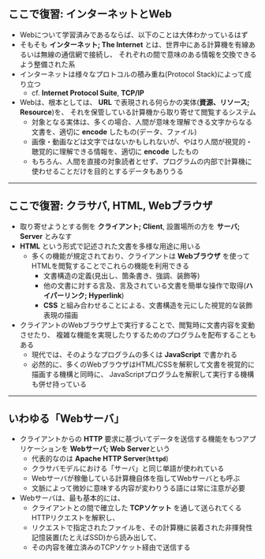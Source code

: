 ## ここで復習: インターネットとWeb

- Webについて学習済みであるならば、以下のことは大体わかっているはず
- そもそも **インターネット; The Internet** とは、世界中にある計算機を有線あるいは無線の通信網で接続し、
  それぞれの間で意味のある情報を交換できるよう整備された系
- インターネットは様々なプロトコルの積み重ね(Protocol Stack)によって成り立つ
    - cf. **Internet Protocol Suite**, **TCP/IP**
- Webは、根本としては、 **URL** で表現される何らかの実体(**資源、リソース; Resource**)を、
  それを保管している計算機から取り寄せて閲覧するシステム
    - 対象となる実体は、多くの場合、人間が意味を理解できる文字からなる文書を、適切に **encode** したもの(データ、ファイル)
    - 画像・動画などは文字ではないかもしれないが、やはり人間が視覚的・聴覚的に理解できる情報を、適切に **encode** したもの
    - もちろん、人間を直接の対象読者とせず、プログラムの内部で計算機に使わせることだけを目的とするデータもありうる

---

## ここで復習: クラサバ, HTML, Webブラウザ

- 取り寄せようとする側を **クライアント; Client**, 設置場所の方を **サーバ; Server** とみなす
- **HTML** という形式で記述された文書を多様な用途に用いる
    - 多くの機能が規定されており、クライアントは **Webブラウザ** を使ってHTMLを閲覧することでこれらの機能を利用できる
        - 文書構造の定義(見出し、箇条書き、強調、装飾等)
        - 他の文書に対する言及、言及されている文書を簡単な操作で取得(**ハイパーリンク; Hyperlink**)
        - **CSS** と組み合わせることによる、文書構造を元にした視覚的な装飾表現の描画
- クライアントのWebブラウザ上で実行することで、閲覧時に文書内容を変動させたり、
  複雑な機能を実現したりするためのプログラムを配布することもある
    - 現代では、そのようなプログラムの多くは **JavaScript** で書かれる
    - 必然的に、多くのWebブラウザはHTML/CSSを解釈して文書を視覚的に描画する機構と同時に、
      JavaScriptプログラムを解釈して実行する機構も併せ持っている

---

## いわゆる「Webサーバ」

- クライアントからの **HTTP** 要求に基づいてデータを送信する機能をもつアプリケーションを **Webサーバ; Web Server**という
    - 代表的なのは **Apache HTTP Server**(**`httpd`**)
    - クラサバモデルにおける「サーバ」と同じ単語が使われている
    - Webサーバが稼働している計算機自体を指してWebサーバとも呼ぶ
    - 文脈によって微妙に意味する内容が変わりうる語には常に注意が必要
- Webサーバは、最も基本的には、
    - クライアントとの間で確立した **TCPソケット** を通して送られてくるHTTPリクエストを解釈し、
    - リクエストで指定されたファイルを、その計算機に装着された非揮発性記憶装置(たとえばSSD)から読み出して、
    - その内容を確立済みのTCPソケット経由で送信する
